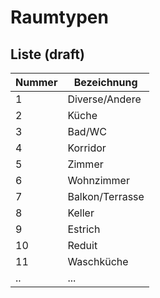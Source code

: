 # Raumtypen

## Liste (draft)

| Nummer | Bezeichnung     |
| ------ | --------------- |
| 1      | Diverse/Andere  |
| 2      | Küche           |
| 3      | Bad/WC          |
| 4      | Korridor        |
| 5      | Zimmer          |
| 6      | Wohnzimmer      |
| 7      | Balkon/Terrasse |
| 8      | Keller          |
| 9      | Estrich         |
| 10     | Reduit          |
| 11     | Waschküche      |
| ..     | ...             |
